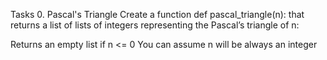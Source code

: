 Tasks
0. Pascal's Triangle
Create a function def pascal_triangle(n): that returns a list of lists of integers representing the Pascal’s triangle of n:

Returns an empty list if n <= 0 You can assume n will be always an integer
